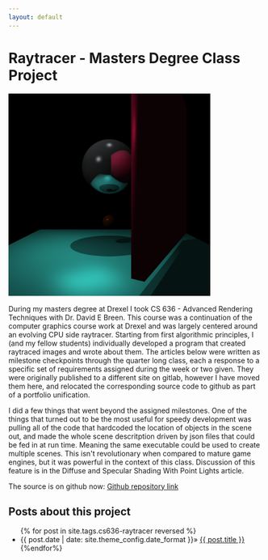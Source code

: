 ```yaml
---
layout: default
---
```

# Raytracer - Masters Degree Class Project

<img src="/assets/images/HW_6_Fixed/basic-reflection.png" width="400"  display="inline-block"/>

During my masters degree at Drexel I took CS 636 - Advanced Rendering Techniques with Dr. David E Breen. This course was a continuation of the computer graphics course work at Drexel and was largely centered around an evolving CPU side raytracer. Starting from first algorithmic principles, I (and my fellow students) individually developed a program that created raytraced images and wrote about them. The articles below were written as milestone checkpoints through the quarter long class, each a response to a specific set of requirements assigned during the week or two given. They were originally published to a different site on gitlab, however I have moved them here, and relocated the corresponding source code to github as part of a portfolio unification.

I did a few things that went beyond the assigned milestones. One of the things that turned out to be the most useful for speedy development was pulling all of the code that hardcoded the location of objects in the scene out, and made the whole scene descritption driven by json files that could be fed in at run time. Meaning the same executable could be used to create multiple scenes. This isn't revolutionary when compared to mature game engines, but it was powerful in the context of this class. Discussion of this feature is in the Diffuse and Specular Shading With Point Lights article.

The source is on github now:
[Github repository link](https://github.com/TaylorEllington/CS636-CPU-Raytracer)

<h2>Posts about this project </h2>
<ul>
{% for post in site.tags.cs636-raytracer reversed %}
<li class="post-list-item">
    <span class="home-date">
      {{ post.date | date: site.theme_config.date_format }}»
    </span>
    <a href="{{ post.url | relative_url }}">{{ post.title }}</a>
</li>
{%endfor%}
</ul>

